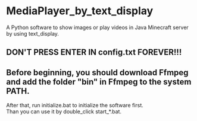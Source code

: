 # MediaPlayer_by_text_display
A Python software to show images or play videos in Java Minecraft server by using text_display.  

## DON'T PRESS ENTER IN config.txt FOREVER!!!  

## Before beginning, you should download Ffmpeg and add the folder "bin" in Ffmpeg to the system PATH.  
After that, run initialize.bat to initialize the software first.  
Than you can use it by double_click start_*.bat.
